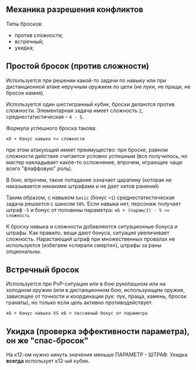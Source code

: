 Механика разрешения конфликтов
------------------------------

Типы бросков:
- против сложности;
- встречный;
- укидка;

## Простой бросок (против сложности)

Используется при решении какой-то задачи по навыку или при дистанционной атаке неручным оружием по цели (не луки, не пращи, не бросок камня).

Используется один шестигранный кубик, броски делаются против  _сложности_. Элементарная задача имеет сложность `2`, среднестатистическая – `4 - 5`.

Формула успешного броска такова:

    к6 + бонус навыка >= сложности

при этом атакующий имеет преимущество: при броске, равном сложности действие считается условно успешным (все
получилось, но мастер накладывает какое-то осложнение, впрочем, играющее чаще всего "флаффовую" роль).

В бою, впрочем, такое попадание означает царапину (которая не наказывается никакими штрафами и не дает хитов ранений)

Таким образом, с навыком `basic` (бонус `+1`) среднестатистическая задача решается с шансом `50%`.
Если навыка нет, персонаж получает штраф `-5` и бонус от половины  параметра:
`к6 + (парам/2) - 5 >= сложность`

К броску навыка и сложности добавляются ситуационные бонуса и штрафы. Как правило, вещи дают бонуса, ситуация увеличивает сложность. Нарастающий штраф при множественных провалах не используется (избегаем «спирали смерти»), штрафы за раны опциональны.

## Встречный бросок

Используется при PvP-ситуации или в бою рукопашном или на холодном оружии (или в дистанционном бою,
использующем оружие, зависящее от точности и координации рук: лук, праща, камень, бросок гранаты),
но только если цель активно противодействует.

    к6 + бонус навыка VS к6 + пассивный бонус от параметра

## Укидка (проверка эффективности параметра), он же "спас-бросок"

На к12-ом нужно кинуть значение меньше ПАРАМЕТР - ШТРАФ. Укидка **всегда** использует к12-ый кубик.
